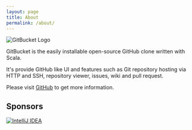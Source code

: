 ```yaml
---
layout: page
title: About
permalink: /about/
---
```


![GitBucket Logo]({{site.baseurl}}/images/gitbucket_logo.png)

GitBucket is the easily installable open-source GitHub clone written with Scala.

It's provide GitHub like UI and features such as Git repository hosting via HTTP and SSH,
repository viewer, issues, wiki and pull request.

Please visit [GitHub](https://github.com/gitbucket/gitbucket) to get more information.

Sponsors
--------
[![IntelliJ IDEA](https://www.jetbrains.com/idea/docs/logo_intellij_idea.png)](https://www.jetbrains.com/idea/)

